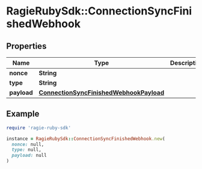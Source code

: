 # RagieRubySdk::ConnectionSyncFinishedWebhook

## Properties

| Name | Type | Description | Notes |
| ---- | ---- | ----------- | ----- |
| **nonce** | **String** |  |  |
| **type** | **String** |  |  |
| **payload** | [**ConnectionSyncFinishedWebhookPayload**](ConnectionSyncFinishedWebhookPayload.md) |  |  |

## Example

```ruby
require 'ragie-ruby-sdk'

instance = RagieRubySdk::ConnectionSyncFinishedWebhook.new(
  nonce: null,
  type: null,
  payload: null
)
```

